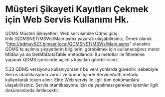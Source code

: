 # Müşteri Şikayeti  Kayıtları Çekmek için Web Servis Kullanımı Hk.

QDMS Müşteri Şikayetleri  Web servisimize Qdms giriş linki /QDMSNET/MSWs/Main.asmx yazarak ulaşabilirsiniz.
Örnek olarak "http://qdmsv523.bimser.local/QDMSNET/MSWs/Main.asmx" olacaktır. QDMS'te açılmış şikayetlerin bilgilerini görebilmek için kullanacağınız metot MSBul ya da GetMSDataTable metodlarıdır.  Bu metotlar ile filtreleme yaparak QDMS içerisinde açılmış kayıtları görebilirsiniz. 

5.23 QDMS versiyonu kullanıyorsanız bu versiyonlarda güvenlik  sebebiyle Servis otantikasyonu vardır ve bunun içinde ServiceAuth metodu kullanılarak token alınır. Ekte Web servis ile ilgili tüm dokümanlara ulaşabilirsiniz. Servis otantikasyonu için de yapılması gereken işlemler ilgili dokümanlarda iletilecektir.

